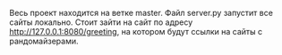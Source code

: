 Весь проект находится на ветке master.
Файл server.py запустит все сайты локально.
Стоит зайти на сайт по адресу http://127.0.0.1:8080/greeting, на котором будут ссылки на сайты с рандомайзерами.

